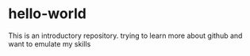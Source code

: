 # hello-world
This is an introductory repository.
trying to learn more about github and want to emulate my skills
